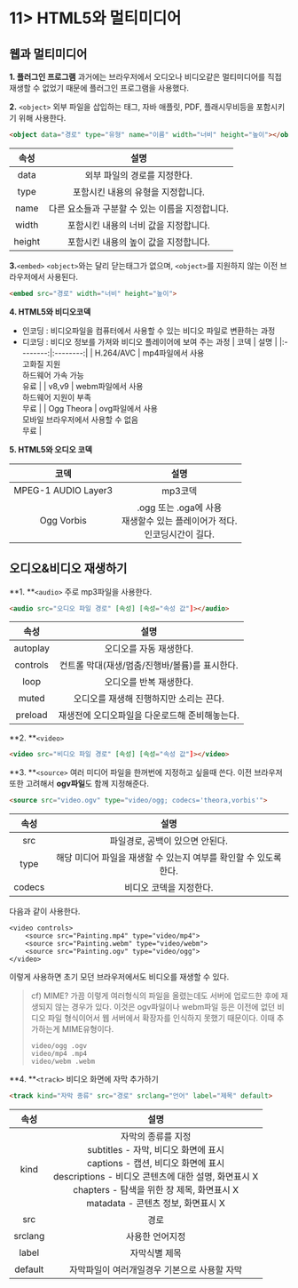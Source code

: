 # 11> HTML5와 멀티미디어

## 웹과 멀티미디어
**1. 플러그인 프로그램**
과거에는 브라우저에서 오디오나 비디오같은 멀티미디어를 직접 재생할 수 없었기 때문에 플러그인 프로그램을 사용했다.

**2.** `<object>`
외부 파일을 삽입하는 태그, 자바 애플릿, PDF, 플래시무비등을 포함시키기 위해 사용한다.
```html
<object data="경로" type="유형" name="이름" width="너비" height="높이"></object>
```
| 속성 | 설명 |
|:--------:|:--------:|
| data | 외부 파일의 경로를 지정한다. |
| type | 포함시킨 내용의 유형을 지정합니다. |
| name | 다른 요소들과 구분할 수 있는 이름을 지정합니다. |
| width | 포함시킨 내용의 너비 값을 지정합니다. |
| height | 포함시킨 내용의 높이 값을 지정합니다. |

**3.**`<embed>`
`<object>`와는 달리 닫는태그가 없으며, `<object>`를 지원하지 않는 이전 브라우저에서 사용된다.
```html
<embed src="경로" width="너비" height="높이">
```

**4. HTML5와 비디오코덱**
* 인코딩 : 비디오파일을 컴퓨터에서 사용할 수 있는 비디오 파일로 변환하는 과정
* 디코딩 : 비디오 정보를 가져와 비디오 플레이어에 보여 주는 과정
| 코덱 | 설명 |
|:--------:|:--------:|
| H.264/AVC | mp4파일에서 사용<br> 고화질 지원<br> 하드웨어 가속 가능<br>유료 |
| v8,v9 | webm파일에서 사용<br>하드웨어 지원이 부족<br>무료 |
| Ogg Theora | ovg파일에서 사용<br>모바일 브라우저에서 사용할 수 없음<br>무료 |

**5. HTML5와 오디오 코덱**

| 코덱 | 설명 |
|:--------:|:--------:|
| MPEG-1 AUDIO Layer3 | mp3코덱 |
| Ogg Vorbis | .ogg 또는 .oga에 사용<br>재생할수 있는 플레이어가 적다.<br>인코딩시간이 길다. |

## 오디오&비디오 재생하기
**1. **`<audio>`
주로 mp3파일을 사용한다.
```html
<audio src="오디오 파일 경로" [속성] [속성="속성 값"]></audio>
```
| 속성 | 설명 |
|:--------:|:--------:|
| autoplay | 오디오를 자동 재생한다. |
| controls | 컨트롤 막대(재생/멈춤/진행바/볼륨)를 표시한다. |
| loop | 오디오를 반복 재생한다. |
| muted | 오디오를 재생해 진행하지만 소리는 끈다. |
| preload | 재생전에 오디오파일을 다운로드해 준비해놓는다. |

**2. **`<video>`
```html
<video src="비디오 파일 경로" [속성] [속성="속성 값"]></video>
```

**3. **`<source>`
여러 미디어 파일을 한꺼번에 지정하고 싶을때 쓴다.
이전 브라우저또한 고려해서 **ogv파일**도 함께 지정해준다.
```html
<source src="video.ogv" type="video/ogg; codecs='theora,vorbis'">
```
| 속성 | 설명 |
|:--------:|:--------:|
| src | 파일경로, 공백이 있으면 안된다. |
| type | 해당 미디어 파일을 재생할 수 있는지 여부를 확인할 수 있도록 한다. |
| codecs | 비디오 코덱을 지정한다. |

다음과 같이 사용한다.
```
<video controls>
	<source src="Painting.mp4" type="video/mp4">
    <source src="Painting.webm" type="video/webm">
    <source src="Painting.ogv" type="video/ogg">
</video>
```
이렇게 사용하면 초기 모던 브라우저에서도 비디오를 재생할 수 있다.

>cf) MIME?
>가끔 이렇게 여러형식의 파일을 올렸는데도 서버에 업로드한 후에 재생되지 않는 경우가 있다.
>이것은 ogv파일이나 webm파일 등은 이전에 없던 비디오 파일 형식이어서 웹 서버에서 확장자를 인식하지 못했기 때문이다.
>이때 추가하는게 MIME유형이다.
>```
>video/ogg .ogv
>video/mp4 .mp4
>video/webm .webm
>```

**4. **`<track>`
비디오 화면에 자막 추가하기
```html
<track kind="자막 종류" src="경로" srclang="언어" label="제목" default>
```
| 속성 | 설명 |
|:--------:|:--------:|
| kind | 자막의 종류를 지정<br>subtitles - 자막, 비디오 화면에 표시<br>captions - 캡션, 비디오 화면에 표시<br>descriptions - 비디오 콘텐츠에 대한 설명, 화면표시 X<br>chapters - 탐색을 위한 장 제목, 화면표시 X<br>matadata - 콘텐츠 정보, 화면표시 X |
| src | 경로 |
| srclang | 사용한 언어지정 |
| label | 자막식별 제목 |
| default | 자막파일이 여러개일경우 기본으로 사용할 자막 |